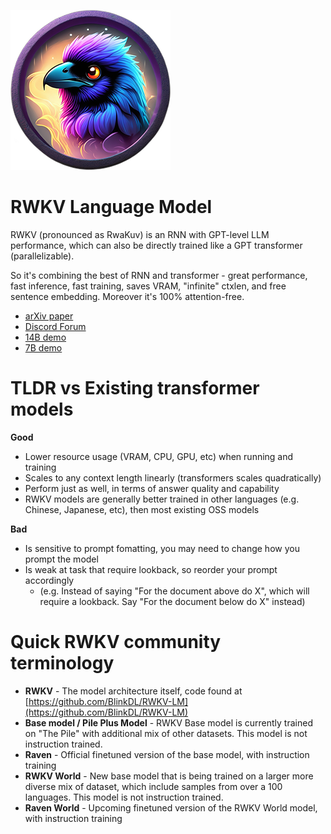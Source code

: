 ![RWKV raven avartar](./img/rwkv-avartar-256p.png)

# RWKV Language Model

RWKV (pronounced as RwaKuv) is an RNN with GPT-level LLM performance, which can also be directly trained like a GPT transformer (parallelizable).

So it's combining the best of RNN and transformer - great performance, fast inference, fast training, saves VRAM, "infinite" ctxlen, and free sentence embedding. Moreover it's 100% attention-free.

- [arXiv paper](https://arxiv.org/abs/2305.13048)
- [Discord Forum](https://discord.gg/bDSBUMeFpc)
- [14B demo](https://huggingface.co/spaces/BlinkDL/ChatRWKV-gradio)
- [7B demo](https://huggingface.co/spaces/BlinkDL/Raven-RWKV-7B)

# TLDR vs Existing transformer models

**Good**
+ Lower resource usage (VRAM, CPU, GPU, etc) when running and training
+ Scales to any context length linearly (transformers scales quadratically)
+ Perform just as well, in terms of answer quality and capability
+ RWKV models are generally better trained in other languages (e.g. Chinese, Japanese, etc), then most existing OSS models

**Bad**
+ Is sensitive to prompt fomatting, you may need to change how you prompt the model
+ Is weak at task that require lookback, so reorder your prompt accordingly
    + (e.g. Instead of saying "For the document above do X", which will require a lookback. Say "For the document below do X" instead)

# Quick RWKV community terminology

- **RWKV** - The model architecture itself, code found at [https://github.com/BlinkDL/RWKV-LM](https://github.com/BlinkDL/RWKV-LM)
- **Base model / Pile Plus Model** - RWKV Base model is currently trained on "The Pile" with additional mix of other datasets. This model is not instruction trained.
- **Raven** - Official finetuned version of the base model, with instruction training
- **RWKV World** - New base model that is being trained on a larger more diverse mix of dataset, which include samples from over a 100 languages. This model is not instruction trained.
- **Raven World** - Upcoming finetuned version of the RWKV World model, with instruction training
